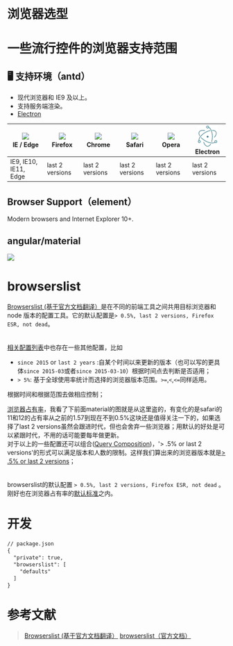 # 浏览器选型

<a name="3ae2d96a"></a>
# 一些流行控件的浏览器支持范围

<a name="0c7c2f82"></a>
## 🖥 支持环境（antd）

* 现代浏览器和 IE9 及以上。
* 支持服务端渲染。
* [Electron](http://electron.atom.io/)

| [![](https://raw.githubusercontent.com/alrra/browser-logos/master/src/edge/edge_48x48.png#alt=IE%20%2F%20Edge&height=24&width=24)](http://godban.github.io/browsers-support-badges/)<br />IE / Edge | [![](https://raw.githubusercontent.com/alrra/browser-logos/master/src/firefox/firefox_48x48.png#alt=Firefox&height=24&width=24)](http://godban.github.io/browsers-support-badges/)<br />Firefox | [![](https://raw.githubusercontent.com/alrra/browser-logos/master/src/chrome/chrome_48x48.png#alt=Chrome&height=24&width=24)](http://godban.github.io/browsers-support-badges/)<br />Chrome | [![](https://raw.githubusercontent.com/alrra/browser-logos/master/src/safari/safari_48x48.png#alt=Safari&height=24&width=24)](http://godban.github.io/browsers-support-badges/)<br />Safari | [![](https://raw.githubusercontent.com/alrra/browser-logos/master/src/opera/opera_48x48.png#alt=Opera&height=24&width=24)](http://godban.github.io/browsers-support-badges/)<br />Opera | [![](https://raw.githubusercontent.com/alrra/browser-logos/master/src/electron/electron_48x48.png#alt=Electron&height=24&width=24)](http://godban.github.io/browsers-support-badges/)<br />Electron |
| --- | --- | --- | --- | --- | --- |
| IE9, IE10, IE11, Edge | last 2 versions | last 2 versions | last 2 versions | last 2 versions | last 2 versions |

<a name="0b34e0bb"></a>
## Browser Support（element）
Modern browsers and Internet Explorer 10+.

<a name="bfab5fa6"></a>
## angular/material

![](https://cdn.nlark.com/yuque/0/2019/png/127166/1551232026656-8d82171c-98e1-4ec2-b15f-37989135e821.png#align=left&display=inline&height=801&originHeight=1076&originWidth=1002&size=0&status=done&width=746)

<a name="browserslist"></a>
# browserslist

[Browserslist (基于官方文档翻译）](https://juejin.im/post/5b8cff326fb9a019fd1474d6)是在不同的前端工具之间共用目标浏览器和 node 版本的配置工具。它的默认配置是`> 0.5%, last 2 versions, Firefox ESR, not dead`。<br /><br /><br />[相关配置列表](https://juejin.im/post/5b8cff326fb9a019fd1474d6#heading-4)中也存在一些其他配置，比如

* `since 2015` or `last 2 years` :自某个时间以来更新的版本（也可以写的更具体`since 2015-03`或者`since 2015-03-10`）根据时间点去判断是否适用；
* `> 5%`: 基于全球使用率统计而选择的浏览器版本范围。`>=`,`<`,`<=`同样适用。

根据时间和根据范围去做相应控制；

[浏览器占有率](https://browserl.ist/)，我看了下前面material的图就是从这里盗的，有变化的是safari的11和12的占有率从之前的1.57到现在不到0.5%这块还是值得关注一下的，如果选择了last 2 versions虽然会跟进时代，但也会舍弃一些浏览器；用默认的好处是可以紧跟时代，不用的话可能要每年做更新。<br />对于以上的一些配置还可以组合([Query Composition](https://github.com/browserslist/browserslist/blob/master/README.md#query-composition))，'> .5% or last 2 versions'的形式可以满足版本和人数的限制。这样我们算出来的浏览器版本就是[> .5% or last 2 versions](https://browserl.ist/?q=%3E+.5%25+or+last+2+versions)；<br /><br /><br />browserslist的默认配置 `> 0.5%, last 2 versions, Firefox ESR, not dead` 。刚好也在浏览器占有率的[默认标准](https://browserl.ist/?q=)之内。

<a name="3ff3c3e2"></a>
# 开发

```
// package.json
{
  "private": true,
  "browserslist": [
    "defaults"
  ]
}
```


<a name="fb507f2c"></a>
# 参考文献
> [Browserslist (基于官方文档翻译）](https://juejin.im/post/5b8cff326fb9a019fd1474d6)
> [browserslist（官方文档）](https://github.com/browserslist/browserslist)



